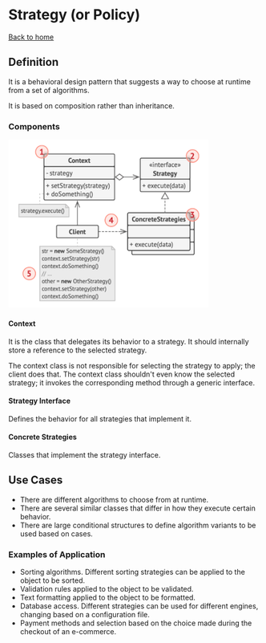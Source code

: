 # Strategy (or Policy)

[Back to home](./../../../../)

## Definition

It is a behavioral design pattern that suggests a way to choose at runtime from a set of algorithms.

It is based on composition rather than inheritance.

### Components

<img src="./../../../../assets/images/documentation/design-pattern-strategy.png" alt="Design Pattern Strategy" style="width:400px;height:auto;">

#### Context

It is the class that delegates its behavior to a strategy. It should internally store a reference to the selected strategy.

The context class is not responsible for selecting the strategy to apply; the client does that. The context class shouldn't even know the selected strategy; it invokes the corresponding method through a generic interface.

#### Strategy Interface

Defines the behavior for all strategies that implement it.

#### Concrete Strategies

Classes that implement the strategy interface.

## Use Cases

- There are different algorithms to choose from at runtime.
- There are several similar classes that differ in how they execute certain behavior.
- There are large conditional structures to define algorithm variants to be used based on cases.

### Examples of Application

- Sorting algorithms. Different sorting strategies can be applied to the object to be sorted.
- Validation rules applied to the object to be validated.
- Text formatting applied to the object to be formatted.
- Database access. Different strategies can be used for different engines, changing based on a configuration file.
- Payment methods and selection based on the choice made during the checkout of an e-commerce.
